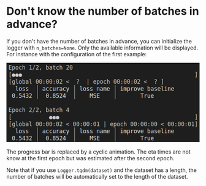 # Don't know the number of batches in advance?

If you don't have the number of batches in advance, you can initialize the logger with
`n_batches=None`. Only the available information will be displayed. For instance with
the configuration of the first example:

![Alt Text](../_static/no_n_batches.png)

The progress bar is replaced by a cyclic animation. The eta times are not know at the
first epoch but was estimated after the second epoch.

Note that if you use `Logger.tqdm(dataset)` and the dataset has a length, the number of
batches will be automatically set to the length of the dataset.
